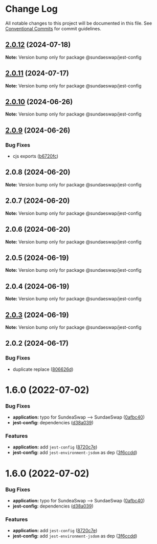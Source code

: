 # Change Log

All notable changes to this project will be documented in this file.
See [Conventional Commits](https://conventionalcommits.org) for commit guidelines.

## [2.0.12](https://github.com/sundaeswap-finance/frontend-configurations/compare/@sundaeswap/jest-config@2.0.11...@sundaeswap/jest-config@2.0.12) (2024-07-18)

**Note:** Version bump only for package @sundaeswap/jest-config

## [2.0.11](https://github.com/sundaeswap-finance/frontend-configurations/compare/@sundaeswap/jest-config@2.0.10...@sundaeswap/jest-config@2.0.11) (2024-07-17)

**Note:** Version bump only for package @sundaeswap/jest-config

## [2.0.10](https://github.com/sundaeswap-finance/frontend-configurations/compare/@sundaeswap/jest-config@2.0.9...@sundaeswap/jest-config@2.0.10) (2024-06-26)

**Note:** Version bump only for package @sundaeswap/jest-config

## [2.0.9](https://github.com/sundaeswap-finance/frontend-configurations/compare/@sundaeswap/jest-config@2.0.8...@sundaeswap/jest-config@2.0.9) (2024-06-26)

### Bug Fixes

- cjs exports ([b6720fc](https://github.com/sundaeswap-finance/frontend-configurations/commit/b6720fc27363ecbb808d3311bbf06482df472916))

## 2.0.8 (2024-06-20)

**Note:** Version bump only for package @sundaeswap/jest-config

## 2.0.7 (2024-06-20)

**Note:** Version bump only for package @sundaeswap/jest-config

## 2.0.6 (2024-06-20)

**Note:** Version bump only for package @sundaeswap/jest-config

## 2.0.5 (2024-06-19)

**Note:** Version bump only for package @sundaeswap/jest-config

## 2.0.4 (2024-06-19)

**Note:** Version bump only for package @sundaeswap/jest-config

## [2.0.3](https://github.com/sundaeswap-finance/frontend-configurations/compare/@sundaeswap/jest-config@2.0.2...@sundaeswap/jest-config@2.0.3) (2024-06-19)

**Note:** Version bump only for package @sundaeswap/jest-config

## 2.0.2 (2024-06-17)

### Bug Fixes

- duplicate replace ([806626d](https://github.com/sundaeswap-finance/frontend-configurations/commit/806626de43e7ab56b579a248c082753d804f3c2a))

# 1.6.0 (2022-07-02)

### Bug Fixes

- **application:** typo for SundeaSwap --> SundaeSwap ([0afbc40](https://github.com/sundaeswap-finance/frontend-configurations/commit/0afbc4053420095be1bf974e2c2ebc6985de5c47))
- **jest-config:** dependencies ([d38a039](https://github.com/sundaeswap-finance/frontend-configurations/commit/d38a039631e0150c57edd7b982df2a8a07fae9b2))

### Features

- **application:** add `jest-config` ([8720c7e](https://github.com/sundaeswap-finance/frontend-configurations/commit/8720c7e5e9fe796cf2a7514cbf18998a1cf12f7c))
- **jest-config:** add `jest-environment-jsdom` as dep ([3f6ccdd](https://github.com/sundaeswap-finance/frontend-configurations/commit/3f6ccdd29548263d856c8493e59a34daa0bfbb7c))

# 1.6.0 (2022-07-02)

### Bug Fixes

- **application:** typo for SundeaSwap --> SundaeSwap ([0afbc40](https://github.com/sundaeswap-finance/frontend-configurations/commit/0afbc4053420095be1bf974e2c2ebc6985de5c47))
- **jest-config:** dependencies ([d38a039](https://github.com/sundaeswap-finance/frontend-configurations/commit/d38a039631e0150c57edd7b982df2a8a07fae9b2))

### Features

- **application:** add `jest-config` ([8720c7e](https://github.com/sundaeswap-finance/frontend-configurations/commit/8720c7e5e9fe796cf2a7514cbf18998a1cf12f7c))
- **jest-config:** add `jest-environment-jsdom` as dep ([3f6ccdd](https://github.com/sundaeswap-finance/frontend-configurations/commit/3f6ccdd29548263d856c8493e59a34daa0bfbb7c))
